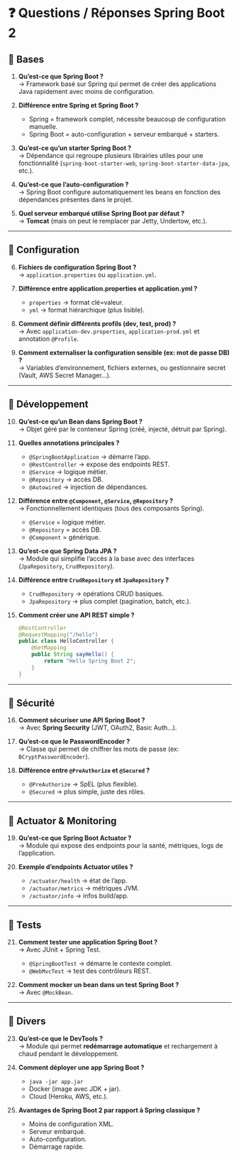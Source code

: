 # ❓ Questions / Réponses Spring Boot 2

## 🔹 Bases
1. **Qu’est-ce que Spring Boot ?**  
   → Framework basé sur Spring qui permet de créer des applications Java rapidement avec moins de configuration.

2. **Différence entre Spring et Spring Boot ?**  
   - Spring = framework complet, nécessite beaucoup de configuration manuelle.  
   - Spring Boot = auto-configuration + serveur embarqué + starters.

3. **Qu’est-ce qu’un starter Spring Boot ?**  
   → Dépendance qui regroupe plusieurs librairies utiles pour une fonctionnalité (`spring-boot-starter-web`, `spring-boot-starter-data-jpa`, etc.).

4. **Qu’est-ce que l’auto-configuration ?**  
   → Spring Boot configure automatiquement les beans en fonction des dépendances présentes dans le projet.

5. **Quel serveur embarqué utilise Spring Boot par défaut ?**  
   → **Tomcat** (mais on peut le remplacer par Jetty, Undertow, etc.).

---

## 🔹 Configuration
6. **Fichiers de configuration Spring Boot ?**  
   → `application.properties` ou `application.yml`.

7. **Différence entre application.properties et application.yml ?**  
   - `properties` → format clé=valeur.  
   - `yml` → format hiérarchique (plus lisible).

8. **Comment définir différents profils (dev, test, prod) ?**  
   → Avec `application-dev.properties`, `application-prod.yml` et annotation `@Profile`.

9. **Comment externaliser la configuration sensible (ex: mot de passe DB) ?**  
   → Variables d’environnement, fichiers externes, ou gestionnaire secret (Vault, AWS Secret Manager…).

---

## 🔹 Développement
10. **Qu’est-ce qu’un Bean dans Spring Boot ?**  
    → Objet géré par le conteneur Spring (créé, injecté, détruit par Spring).

11. **Quelles annotations principales ?**  
    - `@SpringBootApplication` → démarre l’app.  
    - `@RestController` → expose des endpoints REST.  
    - `@Service` → logique métier.  
    - `@Repository` → accès DB.  
    - `@Autowired` → injection de dépendances.

12. **Différence entre `@Component`, `@Service`, `@Repository` ?**  
    → Fonctionnellement identiques (tous des composants Spring).  
    - `@Service` = logique métier.  
    - `@Repository` = accès DB.  
    - `@Component` = générique.

13. **Qu’est-ce que Spring Data JPA ?**  
    → Module qui simplifie l’accès à la base avec des interfaces (`JpaRepository`, `CrudRepository`).

14. **Différence entre `CrudRepository` et `JpaRepository` ?**  
    - `CrudRepository` → opérations CRUD basiques.  
    - `JpaRepository` → plus complet (pagination, batch, etc.).

15. **Comment créer une API REST simple ?**  
    ```java
    @RestController
    @RequestMapping("/hello")
    public class HelloController {
        @GetMapping
        public String sayHello() {
            return "Hello Spring Boot 2";
        }
    }
    ```

---

## 🔹 Sécurité
16. **Comment sécuriser une API Spring Boot ?**  
    → Avec **Spring Security** (JWT, OAuth2, Basic Auth…).

17. **Qu’est-ce que le PasswordEncoder ?**  
    → Classe qui permet de chiffrer les mots de passe (ex: `BCryptPasswordEncoder`).

18. **Différence entre `@PreAuthorize` et `@Secured` ?**  
    - `@PreAuthorize` → SpEL (plus flexible).  
    - `@Secured` → plus simple, juste des rôles.

---

## 🔹 Actuator & Monitoring
19. **Qu’est-ce que Spring Boot Actuator ?**  
    → Module qui expose des endpoints pour la santé, métriques, logs de l’application.

20. **Exemple d’endpoints Actuator utiles ?**  
    - `/actuator/health` → état de l’app.  
    - `/actuator/metrics` → métriques JVM.  
    - `/actuator/info` → infos build/app.

---

## 🔹 Tests
21. **Comment tester une application Spring Boot ?**  
    → Avec JUnit + Spring Test.  
    - `@SpringBootTest` → démarre le contexte complet.  
    - `@WebMvcTest` → test des contrôleurs REST.  

22. **Comment mocker un bean dans un test Spring Boot ?**  
    → Avec `@MockBean`.

---

## 🔹 Divers
23. **Qu’est-ce que le DevTools ?**  
    → Module qui permet **redémarrage automatique** et rechargement à chaud pendant le développement.

24. **Comment déployer une app Spring Boot ?**  
    - `java -jar app.jar`  
    - Docker (image avec JDK + jar).  
    - Cloud (Heroku, AWS, etc.).

25. **Avantages de Spring Boot 2 par rapport à Spring classique ?**  
    - Moins de configuration XML.  
    - Serveur embarqué.  
    - Auto-configuration.  
    - Démarrage rapide.
